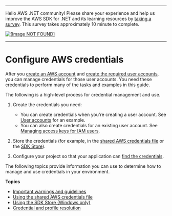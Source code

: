 --------

Hello AWS \.NET community\! Please share your experience and help us improve the AWS SDK for \.NET and its learning resources by [taking a survey](https://amazonmr.au1.qualtrics.com/jfe/form/SV_bqfQLfZ5nhFUiV0)\. This survey takes approximately 10 minute to complete\.

 [ ![\[Image NOT FOUND\]](http://docs.aws.amazon.com/sdk-for-net/latest/developer-guide/images/SurveyButton.png) ](https://amazonmr.au1.qualtrics.com/jfe/form/SV_bqfQLfZ5nhFUiV0)

--------

# Configure AWS credentials<a name="net-dg-config-creds"></a>

After you [create an AWS account](net-dg-signup.md) and [create the required user accounts](net-dg-users-roles.md), you can manage credentials for those user accounts\. You need these credentials to perform many of the tasks and examples in this guide\.

The following is a high\-level process for credential management and use\.

1. Create the credentials you need:
   + You can create credentials when you're creating a user account\. See [User accounts](net-dg-users-roles.md#net-dg-users-roles-user) for an example\.
   + You can also create credentials for an existing user account\. See [Managing access keys for IAM users](https://docs.aws.amazon.com/IAM/latest/UserGuide/id_credentials_access-keys.html#Using_CreateAccessKey)\.

1. Store the credentials \(for example, in the [shared AWS credentials file](creds-file.md) or the [SDK Store](sdk-store.md)\)\.

1. Configure your project so that your application can [find the credentials](creds-assign.md)\.

The following topics provide information you can use to determine how to manage and use credentials in your environment\.

**Topics**
+ [Important warnings and guidelines](net-dg-config-creds-warnings-and-guidelines.md)
+ [Using the shared AWS credentials file](creds-file.md)
+ [Using the SDK Store \(Windows only\)](sdk-store.md)
+ [Credential and profile resolution](creds-assign.md)